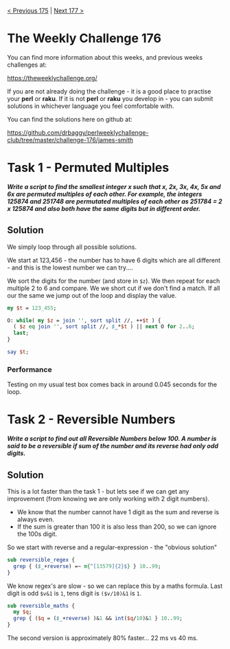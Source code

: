 [< Previous 175](https://github.com/drbaggy/perlweeklychallenge-club/tree/master/challenge-175/james-smith) |
[Next 177 >](https://github.com/drbaggy/perlweeklychallenge-club/tree/master/challenge-177/james-smith)

# The Weekly Challenge 176

You can find more information about this weeks, and previous weeks challenges at:

  https://theweeklychallenge.org/

If you are not already doing the challenge - it is a good place to practise your
**perl** or **raku**. If it is not **perl** or **raku** you develop in - you can
submit solutions in whichever language you feel comfortable with.

You can find the solutions here on github at:

https://github.com/drbaggy/perlweeklychallenge-club/tree/master/challenge-176/james-smith

# Task 1 - Permuted Multiples

***Write a script to find the smallest integer x such that x, 2x, 3x, 4x, 5x and 6x are permuted multiples of each other. For example, the integers 125874 and 251748 are permutated multiples of each other as 251784 = 2 x 125874 and also both have the same digits but in different order.***


## Solution

We simply loop through all possible solutions.

We start at 123,456 - the number has to have 6 digits which are all different - and this is the lowest number we can try....

We sort the digits for the number (and store in `$z`). We then repeat for each multiple 2 to 6 and compare. We we short cut if we don't find a match.
If all our the same we jump out of the loop and display the value.

```perl
my $t = 123_455;

O: while( my $z = join '', sort split //, ++$t ) {
  ( $z eq join '', sort split //, $_*$t ) || next O for 2..6;
  last;
}

say $t;
```

### Performance

Testing on my usual test box comes back in around 0.045 seconds for the loop.

# Task 2 - Reversible Numbers

***Write a script to find out all Reversible Numbers below 100. A number is said to be a reversible if sum of the number and its reverse had only odd digits.***

## Solution

This is a lot faster than the task 1 - but lets see if we can get any improvement (from knowing we are only working with 2 digit numbers).

 * We know that the number cannot have 1 digit as the sum and reverse is always even.
 * If the sum is greater than 100 it is also less than 200, so we can ignore the 100s digit.

So we start with reverse and a regular-expression - the "obvious solution"

```perl
sub reversible_regex {
  grep { ($_+reverse) =~ m{^[13579]{2}$} } 10..99;
}
```

We know regex's are slow - so we can replace this by a maths formula. Last digit is odd `$v&1` is `1`, tens digit is `($v/10)&1` is `1`.

```perl
sub reversible_maths {
  my $q;
  grep { ($q = ($_+reverse) )&1 && int($q/10)&1 } 10..99;
}
```

The second version is approximately 80% faster... 22 ms vs 40 ms.

